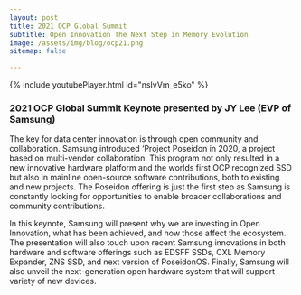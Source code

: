 ```yaml
---
layout: post
title: 2021 OCP Global Summit
subtitle: Open Innovation The Next Step in Memory Evolution
image: /assets/img/blog/ocp21.png
sitemap: false

---
```


{% include youtubePlayer.html id="nsIvVm_e5ko" %}

### 2021 OCP Global Summit Keynote presented by JY Lee (EVP of Samsung)

The key for data center innovation is through open community and collaboration.  Samsung introduced ‘Project Poseidon in 2020, a project based on multi-vendor collaboration. This program not only resulted in a new innovative hardware platform and the worlds first OCP recognized SSD but also in mainline open-source software contributions, both to existing and new projects. The Poseidon offering is just the first step as Samsung is constantly looking for opportunities to enable broader collaborations and community contributions.

In this keynote, Samsung will present why we are investing in Open Innovation, what has been achieved, and how those affect the ecosystem. The presentation will also touch upon recent Samsung innovations in both hardware and software offerings such as EDSFF SSDs, CXL Memory Expander, ZNS SSD, and next version of PoseidonOS. Finally, Samsung will also unveil the next-generation open hardware system that will support variety of new devices.